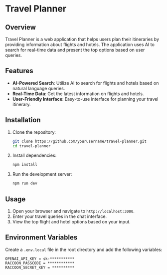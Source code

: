 # Travel Planner

## Overview

Travel Planner is a web application that helps users plan their itineraries by providing information about flights and hotels. The application uses AI to search for real-time data and present the top options based on user queries.

## Features

- **AI-Powered Search**: Utilize AI to search for flights and hotels based on natural language queries.
- **Real-Time Data**: Get the latest information on flights and hotels.
- **User-Friendly Interface**: Easy-to-use interface for planning your travel itinerary.

## Installation

1. Clone the repository:
    ```sh
    git clone https://github.com/yourusername/travel-planner.git
    cd travel-planner
    ```

2. Install dependencies:
    ```sh
    npm install
    ```

3. Run the development server:
    ```sh
    npm run dev
    ```

## Usage

1. Open your browser and navigate to `http://localhost:3000`.
2. Enter your travel queries in the chat interface.
3. View the top flight and hotel options based on your input.

## Environment Variables

Create a `.env.local` file in the root directory and add the following variables:

```plaintext
OPENAI_API_KEY = sk-***********
RACCOON_PASSCODE = ************
RACCOON_SECRET_KEY = **********
````
